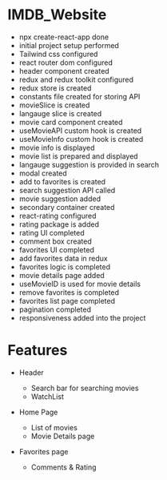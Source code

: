 # IMDB_Website
 - npx create-react-app done
 - initial project setup performed
 - Tailwind css configured
 - react router dom configured
 - header component created
 - redux and redux toolkit configured
 - redux store is created
 - constants file created for storing API
 - movieSlice is created
 - langauge slice is created
 - movie card component created
 - useMovieAPI custom hook is created
 - useMovieInfo custom hook is created
 - movie info is displayed
 - movie list is prepared and displayed
 - langauge suggestion is provided in search
 - modal created
 - add to favorites is created
 - search suggestion API called
 - movie suggestion added
 - secondary container created
 - react-rating configured
 - rating package is added
 - rating UI completed
 - comment box created
 - favorites UI completed
 - add favorites data in redux
 - favorites logic is completed
 - movie details page added
 - useMovieID is used for movie details
 - remove favorites is completed
 - favorites list page completed
 - pagination completed
 - responsiveness added into the project

# Features

- Header
  - Search bar for searching movies
  - WatchList

- Home Page
  - List of movies
  - Movie Details page

- Favorites page
  - Comments & Rating